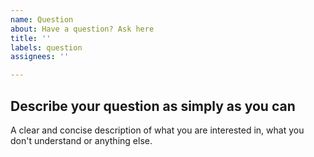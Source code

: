 ```yaml
---
name: Question
about: Have a question? Ask here
title: ''
labels: question
assignees: ''

---
```


## Describe your question as simply as you can
A clear and concise description of what you are interested in, what you don't understand or anything else.
